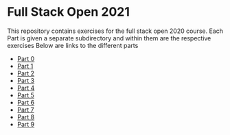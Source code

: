 # Full Stack Open 2021

This repository contains exercises for the full stack open 2020 course.
Each Part is given a separate subdirectory and within them are the respective exercises
Below are links to the different parts
* [Part 0](./part-0)
* [Part 1](./part-1)
* [Part 2](./part-2)
* [Part 3](./part-3)
* [Part 4](./part-4)
* [Part 5](./part-5)
* [Part 6](./part-6)
* [Part 7](./part-7)
* [Part 8](./part-8)
* [Part 9](./part-9)

